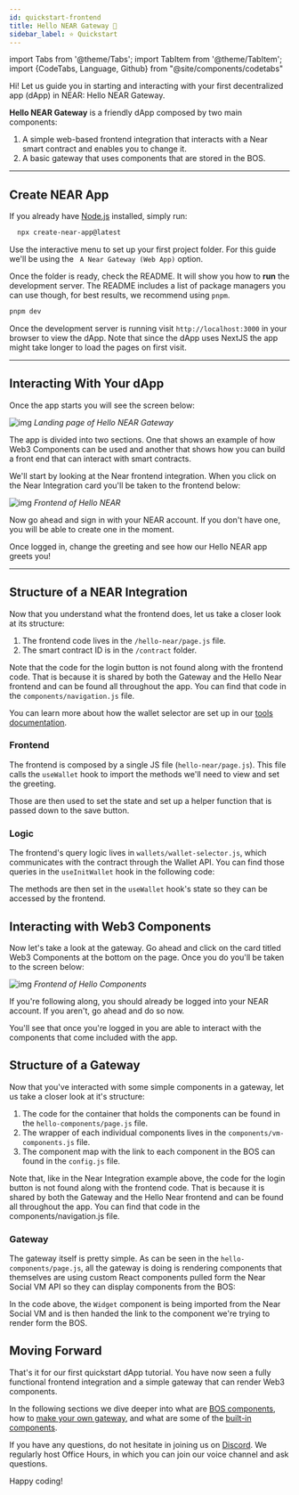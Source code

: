 ```yaml
---
id: quickstart-frontend
title: Hello NEAR Gateway 👋
sidebar_label: ⭐ Quickstart
---
```

import Tabs from '@theme/Tabs';
import TabItem from '@theme/TabItem';
import {CodeTabs, Language, Github} from "@site/components/codetabs"

Hi! Let us guide you in starting and interacting with your first decentralized app (dApp) in NEAR: Hello NEAR Gateway.

**Hello NEAR Gateway** is a friendly dApp composed by two main components:  
  1. A simple web-based frontend integration that interacts with a Near smart contract and enables you to change it.
  2. A basic gateway that uses components that are stored in the BOS.

---

## Create NEAR App
If you already have [Node.js](https://nodejs.org/en/download) installed, simply run:

```bash 
  npx create-near-app@latest
```

Use the interactive menu to set up your first project folder. For this guide we'll be using the ` A Near Gateway (Web App)` option.

Once the folder is ready, check the README. It will show you how to **run** the development server. The README includes a list of package managers you can use though, for best results, we recommend using `pnpm`.

```bash 
pnpm dev
```

Once the development server is running visit `http://localhost:3000` in your browser to view the dApp. Note that since the dApp uses NextJS the app might take longer to load the pages on first visit.

---

## Interacting With Your dApp

Once the app starts you will see the screen below:

![img](/docs/assets/examples/hello-near-landing-page.png)
*Landing page of Hello NEAR Gateway*

The app is divided into two sections. One that shows an example of how Web3 Components can be used and another that shows how you can build a front end that can interact with smart contracts.

We'll start by looking at the Near frontend integration. When you click on the Near Integration card you'll be taken to the frontend below: 

![img](/docs/assets/examples/hello-near-gateway.png)
*Frontend of Hello NEAR*

Now go ahead and sign in with your NEAR account. If you don't have one, you will be able to create one in the moment.

Once logged in, change the greeting and see how our Hello NEAR app greets you!

---

## Structure of a NEAR Integration

Now that you understand what the frontend does, let us take a closer look at its structure:

1. The frontend code lives in the `/hello-near/page.js` file.
2. The smart contract ID is in the `/contract` folder.

Note that the code for the login button is not found along with the frontend code. That is because it is shared by both the Gateway and the Hello Near frontend and can be found all throughout the app. You can find that code in the `components/navigation.js` file.

You can learn more about how the wallet selector are set up in our [tools documentation](../../4.tools/wallet-selector.md). 

### Frontend
The frontend is composed by a single JS file (`hello-near/page.js`). This file calls the `useWallet` hook to import the methods we'll need to view and set the greeting.

Those are then used to set the state and set up a helper function that is passed down to the save button.

<CodeTabs>
  <Language value="🌐 JavaScript" language="js">
    <Github fname="index.js"
            url="https://github.com/near/create-near-app/blob/master/templates/frontend/next/src/app/hello-near/page.js"
            start="12" end="32" />
  </Language>
</CodeTabs>

### Logic

The frontend's query logic lives in `wallets/wallet-selector.js`, which communicates with the contract through the Wallet API. You can find those queries in the `useInitWallet` hook in the following code:

<CodeTabs>
  <Language value="🌐 JavaScript" language="js">
    <Github fname="index.js"
            url="https://github.com/near/create-near-app/blob/master/templates/frontend/next/src/wallets/wallet-selector.js"
            start="82" end="112" />
  </Language>
</CodeTabs>

The methods are then set in the `useWallet` hook's state so they can be accessed by the frontend. 

## Interacting with Web3 Components

Now let's take a look at the gateway. Go ahead and click on the card titled Web3 Components at the bottom on the page. Once you do you'll be taken to the screen below:

![img](/docs/assets/examples/hello-near-components.png)
*Frontend of Hello Components*

If you're following along, you should already be logged into your NEAR account. If you aren't, go ahead and do so now.

You'll see that once you're logged in you are able to interact with the components that come included with the app.

## Structure of a Gateway

Now that you've interacted with some simple components in a gateway, let us take a closer look at it's structure:

1. The code for the container that holds the components can be found in the `hello-components/page.js` file.
2. The wrapper of each individual components lives in the `components/vm-components.js` file.
3. The component map with the link to each component in the BOS can found in the `config.js` file.

Note that, like in the Near Integration example above, the code for the login button is not found along with the frontend code. That is because it is shared by both the Gateway and the Hello Near frontend and can be found all throughout the app. You can find that code in the components/navigation.js file.

### Gateway

The gateway itself is pretty simple. As can be seen in the `hello-components/page.js`, all the gateway is doing is rendering components that themselves are using custom React components pulled form the Near Social VM API so they can display components from the BOS:

<CodeTabs>
  <Language value="🌐 JavaScript" language="js">
    <Github fname="index.js"
            url="https://github.com/near/create-near-app/blob/master/templates/frontend/next/src/components/vm-component.js"
            start="9" end="26" />
  </Language>
</CodeTabs>

In the code above, the `Widget` component is being imported from the Near Social VM and is then handed the link to the component we're trying to render form the BOS.

## Moving Forward

That's it for our first quickstart dApp tutorial. You have now seen a fully functional frontend integration and a simple gateway that can render Web3 components.

In the following sections we dive deeper into what are [BOS components](../../bos/overview.md), how to [make your own gateway](../../bos/tutorial/gateway.md), and what are some of the [built-in components](../../bos/components.md).

If you have any questions, do not hesitate in joining us on [Discord](https://near.chat). We regularly host Office Hours, in which you can join our voice channel and ask questions.

Happy coding!